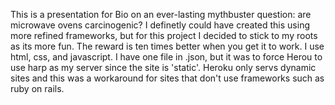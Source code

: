 This is a presentation for Bio on an ever-lasting mythbuster question: are microwave ovens carcinogenic?
I definetly could have created this using more refined frameworks, but for this project I decided to stick to my roots as its more fun. The reward is ten times better when you get it to work.
I use html, css, and javascript. I have one file in .json, but it was to force Herou to use harp as my server since the site is 'static'. Heroku only servs dynamic sites and this was a workaround for sites that don't use frameworks such as ruby on rails. 